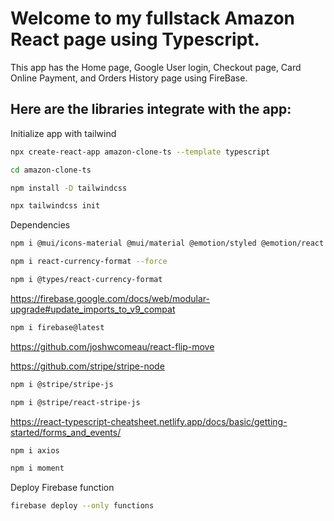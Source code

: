 # Welcome to my fullstack Amazon React page using Typescript.

This app has the Home page, Google User login, Checkout page, Card Online
Payment, and Orders History page using FireBase.

## Here are the libraries integrate with the app:

Initialize app with tailwind

```bash
npx create-react-app amazon-clone-ts --template typescript
```

```bash
cd amazon-clone-ts
```

```bash
npm install -D tailwindcss
```

```bash
npx tailwindcss init
```

Dependencies

```bash
npm i @mui/icons-material @mui/material @emotion/styled @emotion/react react-router-dom
```

```bash
npm i react-currency-format --force
```

```bash
npm i @types/react-currency-format
```

https://firebase.google.com/docs/web/modular-upgrade#update_imports_to_v9_compat

```bash
npm i firebase@latest
```

https://github.com/joshwcomeau/react-flip-move

https://github.com/stripe/stripe-node

```bash
npm i @stripe/stripe-js
```

```bash
npm i @stripe/react-stripe-js
```

https://react-typescript-cheatsheet.netlify.app/docs/basic/getting-started/forms_and_events/

```bash
npm i axios
```

```bash
npm i moment
```

Deploy Firebase function

```bash
firebase deploy --only functions
```

